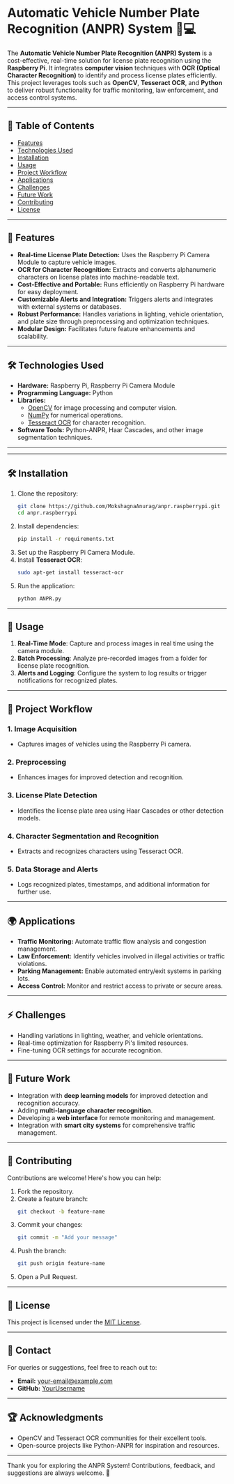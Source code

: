 # Automatic Vehicle Number Plate Recognition (ANPR) System 🚗💻

The **Automatic Vehicle Number Plate Recognition (ANPR) System** is a cost-effective, real-time solution for license plate recognition using the **Raspberry Pi**. It integrates **computer vision** techniques with **OCR (Optical Character Recognition)** to identify and process license plates efficiently. This project leverages tools such as **OpenCV**, **Tesseract OCR**, and **Python** to deliver robust functionality for traffic monitoring, law enforcement, and access control systems.

---

## 📖 Table of Contents
- [Features](#features)
- [Technologies Used](#technologies-used)
- [Installation](#installation)
- [Usage](#usage)
- [Project Workflow](#project-workflow)
- [Applications](#applications)
- [Challenges](#challenges)
- [Future Work](#future-work)
- [Contributing](#contributing)
- [License](#license)

---

## 🚀 Features
- **Real-time License Plate Detection:** Uses the Raspberry Pi Camera Module to capture vehicle images.
- **OCR for Character Recognition:** Extracts and converts alphanumeric characters on license plates into machine-readable text.
- **Cost-Effective and Portable:** Runs efficiently on Raspberry Pi hardware for easy deployment.
- **Customizable Alerts and Integration:** Triggers alerts and integrates with external systems or databases.
- **Robust Performance:** Handles variations in lighting, vehicle orientation, and plate size through preprocessing and optimization techniques.
- **Modular Design:** Facilitates future feature enhancements and scalability.

---

## 🛠️ Technologies Used
- **Hardware:** Raspberry Pi, Raspberry Pi Camera Module
- **Programming Language:** Python
- **Libraries:**
  - [OpenCV](https://opencv.org/) for image processing and computer vision.
  - [NumPy](https://numpy.org/) for numerical operations.
  - [Tesseract OCR](https://github.com/tesseract-ocr/tesseract) for character recognition.
- **Software Tools:** Python-ANPR, Haar Cascades, and other image segmentation techniques.

---
---

## 🛠️ Installation
1. Clone the repository:
   ```bash
   git clone https://github.com/MokshagnaAnurag/anpr.raspberrypi.git
   cd anpr.raspberrypi
   ```
2. Install dependencies:
   ```bash
   pip install -r requirements.txt
   ```
3. Set up the Raspberry Pi Camera Module.
4. Install **Tesseract OCR**:
   ```bash
   sudo apt-get install tesseract-ocr
   ```
5. Run the application:
   ```bash
   python ANPR.py
   ```

---

## 🎯 Usage
1. **Real-Time Mode**: Capture and process images in real time using the camera module.
2. **Batch Processing**: Analyze pre-recorded images from a folder for license plate recognition.
3. **Alerts and Logging**: Configure the system to log results or trigger notifications for recognized plates.

---

## 📂 Project Workflow
### 1. Image Acquisition
- Captures images of vehicles using the Raspberry Pi camera.

### 2. Preprocessing
- Enhances images for improved detection and recognition.

### 3. License Plate Detection
- Identifies the license plate area using Haar Cascades or other detection models.

### 4. Character Segmentation and Recognition
- Extracts and recognizes characters using Tesseract OCR.

### 5. Data Storage and Alerts
- Logs recognized plates, timestamps, and additional information for further use.

---

## 🌍 Applications
- **Traffic Monitoring:** Automate traffic flow analysis and congestion management.
- **Law Enforcement:** Identify vehicles involved in illegal activities or traffic violations.
- **Parking Management:** Enable automated entry/exit systems in parking lots.
- **Access Control:** Monitor and restrict access to private or secure areas.

---

## ⚡ Challenges
- Handling variations in lighting, weather, and vehicle orientations.
- Real-time optimization for Raspberry Pi's limited resources.
- Fine-tuning OCR settings for accurate recognition.

---

## 🔮 Future Work
- Integration with **deep learning models** for improved detection and recognition accuracy.
- Adding **multi-language character recognition**.
- Developing a **web interface** for remote monitoring and management.
- Integration with **smart city systems** for comprehensive traffic management.

---

## 🤝 Contributing
Contributions are welcome! Here's how you can help:
1. Fork the repository.
2. Create a feature branch:
   ```bash
   git checkout -b feature-name
   ```
3. Commit your changes:
   ```bash
   git commit -m "Add your message"
   ```
4. Push the branch:
   ```bash
   git push origin feature-name
   ```
5. Open a Pull Request.

---

## 📝 License
This project is licensed under the [MIT License](LICENSE).

---

## 📧 Contact
For queries or suggestions, feel free to reach out to:
- **Email:** your-email@example.com
- **GitHub:** [YourUsername](https://github.com/yourusername)

---

## 🏆 Acknowledgments
- OpenCV and Tesseract OCR communities for their excellent tools.
- Open-source projects like Python-ANPR for inspiration and resources.

---

Thank you for exploring the ANPR System! Contributions, feedback, and suggestions are always welcome. 🚀
